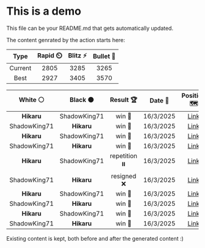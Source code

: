 # This is a demo

This file can be your README.md that gets automatically updated.

The content genrated by the action starts here:

<!--START_SECTION:chessStats-->
<!-- Automatically generated with https://github.com/Balastrong/chess-stats-action -->

| Type | Rapid ⏲️ | Blitz ⚡ | Bullet 🔫 |
|:---:|:---:|:---:|:---:|
| Current | 2805 | 3285 | 3265 |
| Best | 2927 | 3405 | 3570 |

| White ⚪ | Black ⚫ | Result 🏆 | Date 📅 | Position 🗺️ | Type 🕕 |
|:---:|:---:|:---:|:---:|:---:|:---:|
| **Hikaru** | ShadowKing71 | win 🥇 | 16/3/2025 | <a href="http://www.ee.unb.ca/cgi-bin/tervo/fen.pl?select=6k1/p4N2/3n1bp1/q1RB1p1p/1p1P3P/1P2P1P1/P4P2/3R2K1 b - - 2 32">Link</a> | Blitz |
| ShadowKing71 | **Hikaru** | win 🥇 | 16/3/2025 | <a href="http://www.ee.unb.ca/cgi-bin/tervo/fen.pl?select=8/3R1p2/1p2pkp1/p7/Pr3PK1/8/8/8 w - - 2 58">Link</a> | Blitz |
| **Hikaru** | ShadowKing71 | win 🥇 | 16/3/2025 | <a href="http://www.ee.unb.ca/cgi-bin/tervo/fen.pl?select=r4bk1/1ppb1ppn/3p3p/p1nP3N/2P2q2/PPB2N1P/1QB2PP1/4R1K1 b - - 4 22">Link</a> | Blitz |
| ShadowKing71 | **Hikaru** | win 🥇 | 16/3/2025 | <a href="http://www.ee.unb.ca/cgi-bin/tervo/fen.pl?select=5r1k/1p2q1p1/p6p/3Q4/2P5/8/P4KPP/4R3 w - - 2 36">Link</a> | Blitz |
| **Hikaru** | ShadowKing71 | repetition ⏸️ | 16/3/2025 | <a href="http://www.ee.unb.ca/cgi-bin/tervo/fen.pl?select=6k1/8/2pN1b2/4n2Q/2Pq1P2/7P/6PK/3n4 w - - 9 46">Link</a> | Blitz |
| ShadowKing71 | **Hikaru** | resigned ❌ | 16/3/2025 | <a href="http://www.ee.unb.ca/cgi-bin/tervo/fen.pl?select=1k1r3r/pp2qp1p/4p3/2P3p1/3bB3/P3B1P1/4QP1P/2R1R1K1 b - - 0 25">Link</a> | Blitz |
| **Hikaru** | ShadowKing71 | win 🥇 | 16/3/2025 | <a href="http://www.ee.unb.ca/cgi-bin/tervo/fen.pl?select=4rr1k/1pp3pp/p7/4R3/1P2p1qN/P3P1P1/1Q3P1P/5RK1 b - - 0 24">Link</a> | Blitz |
| ShadowKing71 | **Hikaru** | win 🥇 | 16/3/2025 | <a href="http://www.ee.unb.ca/cgi-bin/tervo/fen.pl?select=8/p5pk/4r1n1/3QNq1p/1P1B4/8/P5P1/6K1 w - - 1 39">Link</a> | Blitz |
| **Hikaru** | ShadowKing71 | win 🥇 | 16/3/2025 | <a href="http://www.ee.unb.ca/cgi-bin/tervo/fen.pl?select=1r5r/2pqbk2/4bp2/3np1N1/2N4p/PP1PP2P/1BQ2PP1/R3K2R b KQ - 0 21">Link</a> | Blitz |
| ShadowKing71 | **Hikaru** | win 🥇 | 16/3/2025 | <a href="http://www.ee.unb.ca/cgi-bin/tervo/fen.pl?select=7k/3r1pp1/4p2p/pp2P3/2n2B2/PRP2qP1/1P6/4Q1K1 w - - 0 40">Link</a> | Blitz |

<!--END_SECTION:chessStats-->

Existing content is kept, both before and after the generated content :)
